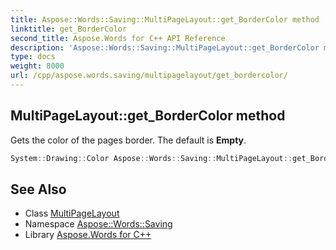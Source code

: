 ```yaml
---
title: Aspose::Words::Saving::MultiPageLayout::get_BorderColor method
linktitle: get_BorderColor
second_title: Aspose.Words for C++ API Reference
description: 'Aspose::Words::Saving::MultiPageLayout::get_BorderColor method. Gets the color of the pages border. The default is Empty in C++.'
type: docs
weight: 8000
url: /cpp/aspose.words.saving/multipagelayout/get_bordercolor/
---
```

## MultiPageLayout::get_BorderColor method


Gets the color of the pages border. The default is **Empty**.

```cpp
System::Drawing::Color Aspose::Words::Saving::MultiPageLayout::get_BorderColor()
```

## See Also

* Class [MultiPageLayout](../)
* Namespace [Aspose::Words::Saving](../../)
* Library [Aspose.Words for C++](../../../)
